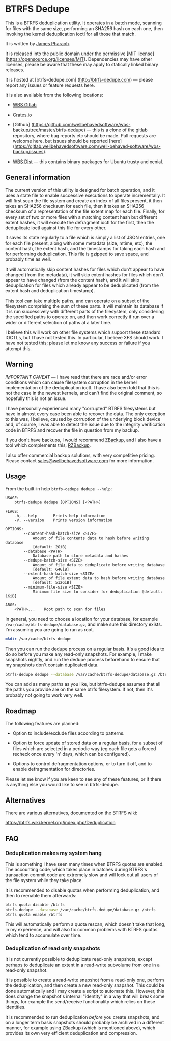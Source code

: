 # BTRFS Dedupe

This is a BTRFS deduplication utility. It operates in a batch mode, scanning
for files with the same size, performing an SHA256 hash on each one, then
invoking the kernel deduplication ioctl for all those that match.

It is written by [James Pharaoh](james@pharaoh.uk).

It is released into the public domain under the permissive [MIT license]
(https://opensource.org/licenses/MIT). Dependencies may have other licenses,
please be aware that these may apply to statically linked binary releases.

It is hosted at [btrfs-dedupe.com]
(http://btrfs-dedupe.com) — please report any issues or feature requests here.

It is also available from the following locations:

* [WBS Gitlab](https://github.com/wellbehavedsoftware/btrfs-dedupe)

* [Crates.io](https://crates.io/crates/btrfs-dedupe)

* [Github]
(https://github.com/wellbehavedsoftware/wbs-backup/tree/master/btrfs-dedupe) —
this is a clone of the gitlab repository, where bug reports etc should be made.
Pull requests are welcome here, but issues should be reported [here]
(https://gitlab.wellbehavedsoftware.com/well-behaved-software/wbs-backup/issues).

* [WBS Dist](https://dist.wellbehavedsoftware.com/btrfs-dedupe/) — this contains
binary packages for Ubuntu trusty and xenial.

## General information

The current version of this utility is designed for batch operation, and it uses
a state file to enable successive executions to operate incrementally. It will
first scan the file system and create an index of all files present, it then
takes an SHA256 checksum for each file, then it takes an SHA256 checksum of a
representation of the file extent map for each file. Finally, for every set of
two or more files with a matching content hash but different extent hashes, it
will execute the defragment ioctl for the first, then the deduplicate ioctl
against this file for every other.

It saves its state regularly to a file which is simply a list of JSON entries,
one for each file present, along with some metadata (size, mtime, etc), the
content hash, the extent hash, and the timestamps for taking each hash and for
performing deduplication. This file is gzipped to save space, and probably time
as well.

It will automatically skip content hashes for files which don't appear to have
changed (from the metadata), it will skip extent hashes for files which don't
appear to have changed (from the content hash), and it will skip deduplication
for files which already appear to be deduplicated (from the extent hash and
deduplication timestamp).

This tool can take multiple paths, and can operate on a subset of the filesystem
comprising the sum of these parts. It will maintain its database if it is run
successively with different parts of the filesystem, only considering the
specified paths to operate on, and then work correctly if run over a wider or
different selection of paths at a later time.

I believe this will work on other file systems which support these standard
IOCTLs, but I have not tested this. In particular, I believe XFS should work. I
have not tested this; please let me know any success or failure if you attempt
this.

## Warning

*IMPORTANT CAVEAT* &mdash; I have read that there are race and/or error
conditions which can cause filesystem corruption in the kernel implementation of
the deduplication ioctl. I have also been told that this is not the case in the
newest kernels, and can't find the original comment, so hopefully this is not an
issue.

I have personally experienced many "corrupted" BTRFS filesystems but have in
almost every case been able to recover the data. The only exception to this was,
I believe, caused by corruption of the underlying block device and, of course, I
was able to detect the issue due to the integrity verification code in BTRFS and
recover the file in question from my backup.

If you don't have backups, I would recommend [ZBackup](http://zbackup.org/), and
I also have a tool which complements this, [RZBackup](http://rzbackup.com/).

I also offer commercial backup solutions, with very competitive pricing. Please
contact [sales@wellbehavedsoftware.com](mailto:sales@wellbehavedsoftware.com)
for more information.

## Usage

From the built-in help `btrfs-dedupe dedupe --help`:

```
USAGE:
    btrfs-dedupe dedupe [OPTIONS] [<PATH>]

FLAGS:
    -h, --help       Prints help information
    -V, --version    Prints version information

OPTIONS:
        --content-hash-batch-size <SIZE>
            Amount of file contents data to hash before writing database
            [default: 2GiB]
        --database <PATH>
            Database path to store metadata and hashes
        --dedupe-batch-size <SIZE>
            Amount of file data to deduplicate before writing database
            [default: 64GiB]
        --extent-hash-batch-size <SIZE>
            Amount of file extent data to hash before writing database
            [default: 512GiB]
        --minimum-file-size <SIZE>
            Minimum file size to consider for deduplication [default: 1KiB]

ARGS:
    <PATH>...    Root path to scan for files

```

In general, you need to choose a location for your database, for example
`/var/cache/btrfs-dedupe/database.gz`, and make sure this directory exists. I'm
assuming you are going to run as root.

```sh
mkdir /var/cache/btrfs-dedupe
```

Then you can run the dedupe process on a regular basis. It's a good idea to do
so before you make any read-only snapshots. For example, I make snapshots
nightly, and run the dedupe process beforehand to ensure that my snapshots don't
contain duplicated data.

```sh
btrfs-dedupe dedupe --database /var/cache/btrfs-dedupe/database.gz /btrfs
```

You can add as many paths as you like, but btrfs-dedupe assumes that all the
paths you provide are on the same btrfs filesystem. If not, then it's probably
not going to work very well.

## Roadmap

The following features are planned:

* Option to include/exclude files according to patterns.

* Option to force update of stored data on a regular basis, for a subset of
  files which are selected in a periodic way (eg each file gets a forced recheck
  once every 'n' days, which can be configured).

* Options to control defragmentation options, or to turn it off, and to enable
  defragmentation for directories.

Please let me know if you are keen to see any of these features, or if there is
anything else you would like to see in btrfs-dedupe.

## Alternatives

There are various alternatives, documented on the BTRFS wiki:

https://btrfs.wiki.kernel.org/index.php/Deduplication

## FAQ

### Deduplication makes my system hang

This is something I have seen many times when BTRFS quotas are enabled. The
accounting code, which takes place in batches during BTRFS's transaction commit
code are extremely slow and will lock out all users of the file system while
they take place.

It is recommended to disable quotas when performing deduplication, and then to
reenable them afterwards:

```sh
btrfs quota disable /btrfs
btrfs-dedupe --database /var/cache/btrfs-dedupe/database.gz /btrfs
btrfs quota enable /btrfs
```

This will automatically perform a quota rescan, which doesn't take that long, in
my experience, and will also fix common problems with BTRFS quotas which tend to
accumulate over time.

### Deduplication of read only snapshots

It is not currently possible to deduplicate read-only snapshots, except perhaps
to deduplicate an extent in a read-write subvolume from one in a read-only
snapshot.

It is possible to create a read-write snapshot from a read-only one, perform the
deduplication, and then create a new read-only snapshot. This could be done
automatically and I may create a script to automate this. However, this does
change the snapshot's internal "identity" in a way that will break some things,
for example the send/receive functionality which relies on these identities.

It is recommended to run deduplication _before_ you create snapshots, and on a
longer term basis snapshots should probably be archived in a different manner,
for example using ZBackup (which is mentioned above), which provides its own
very efficient deduplication and compression.
